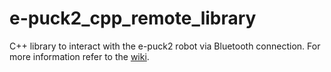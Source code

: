 # e-puck2_cpp_remote_library

C++ library to interact with the e-puck2 robot via Bluetooth connection.
For more information refer to the [wiki](https://www.gctronic.com/doc/index.php?title=e-puck2_PC_side_development#C.2B.2B_remote_library).
